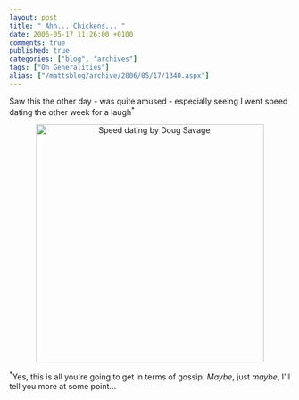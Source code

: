 ```yaml
---
layout: post
title: " Ahh... Chickens... "
date: 2006-05-17 11:26:00 +0100
comments: true
published: true
categories: ["blog", "archives"]
tags: ["On Generalities"]
alias: ["/mattsblog/archive/2006/05/17/1340.aspx"]
---
```

<!-- more -->

<P>Saw this the other day - was quite amused - especially seeing&nbsp;I went speed dating the other week for a laugh<SUP>*</SUP></P>
 <P style="TEXT-ALIGN: center"><IMG height=427 alt="Speed dating by Doug Savage" src="http://www.savagechickens.com/images/chickenspeed.jpg" width=408></P>
 <P><SUP>*</SUP>Yes, this is all you're going to get in terms of gossip. <EM>Maybe</EM>, just <EM>maybe</EM>, I'll tell you more at some point...</P>
